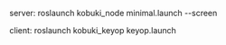 server:
roslaunch kobuki_node minimal.launch --screen

client:
roslaunch kobuki_keyop keyop.launch

